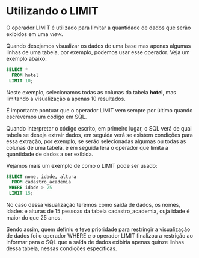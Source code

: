 # Utilizando o LIMIT

O operador LIMIT é utilizado para limitar a quantidade de dados que serão exibidos em uma *view*.

Quando desejamos visualizar os dados de uma base mas apenas algumas linhas de uma tabela, por exemplo, podemos usar esse operador. Veja um exemplo abaixo:

```sql
SELECT *
  FROM hotel
 LIMIT 10;
```
Neste exemplo, selecionamos todas as colunas da tabela **hotel**, mas limitando a visualização a apenas 10 resultados.

É importante pontuar que o operador LIMIT vem sempre por último quando escrevemos um código em SQL.

Quando interpretar o código escrito, em primeiro lugar, o SQL verá de qual tabela se deseja extrair dados, em seguida verá se existem condições para essa extração, por exemplo, se serão selecionadas algumas ou todas as colunas de uma tabela, e em seguida lerá o operador que limita a quantidade de dados a ser exibida.

Vejamos mais um exemplo de como o LIMIT pode ser usado:

```sql
SELECT nome, idade, altura
  FROM cadastro_academia
 WHERE idade > 25
 LIMIT 15;
 ```

 No caso dessa visualização teremos como saída de dados, os nomes, idades e alturas de 15 pessoas da tabela cadastro_academia, cuja idade é maior do que 25 anos.

 Sendo assim, quem definiu e teve prioridade para restringir a visualização de dados foi o operador WHERE e o operador LIMIT finalizou a restrição ao informar para o SQL que a saída de dados exibiria apenas quinze linhas dessa tabela, nessas condições específicas.